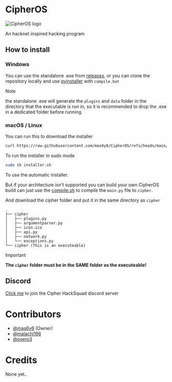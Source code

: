 # CipherOS

<picture>
  <source media="(prefers-color-scheme: dark)" srcset="https://raw.githubusercontent.com/mas6y6/CipherOS/refs/heads/main/logos/banner.png">
  <source media="(prefers-color-scheme: light)" srcset="https://raw.githubusercontent.com/mas6y6/CipherOS/refs/heads/main/logos/banner_black.png">
  <img alt="CipherOS logo" src="https://user-images.githubusercontent.com/25423296/163456779-a8556205-d0a5-45e2-ac17-42d089e3c3f8.png">
</picture>


An hacknet inspired hacking program

## How to install

### Windows
You can use the standalone .exe from [releases](https://github.com/mas6y6/CipherOS/releases), or you can clone the repository locally and use [pyinstaller](https://pyinstaller.org/en/stable/) with `compile.bat`

> [!NOTE]
> the standalone .exe will generate the `plugins` and `data` folder in the directory that the executable is run in, so it is recommended to drop the .exe in a dedicated folder before running.

### macOS / Linux
You can run this to download the installer
```sh
curl https://raw.githubusercontent.com/mas6y6/CipherOS/refs/heads/main/installer.sh -o installer.sh
```
To run the installer in sudo mode
```sh
sudo sh installer.sh
```
To use the automatic installer.

But if your architecture isn't supported you can build your own CipherOS build can just use the [compile.sh](https://github.com/mas6y6/CipherOS/blob/main/compile.sh) to compile the `main.py` file to `cipher`.

And download the cipher folder and put it in the same directory as `cipher`
```tree
.
├── cipher
│   ├── plugins.py
│   ├── argumentparser.py
│   ├── icon.ico
│   ├── api.py
│   ├── network.py
│   └── exceptions.py
└── cipher (This is an executeable)
```
> [!IMPORTANT]
> **The `cipher` folder must be in the SAME folder as the executeable!**
## Discord
[Click me](https://discord.gg/4HJrhKhWgj) to join the Cipher HackSquad discord server

# Contributors
+ [@mas6y6](https://github.com/mas6y6) (Owner)
+ [@malachi196](https://github.com/malachi196)
+ [@overo3](https://github.com/Overo3)

# Credits

None yet..
